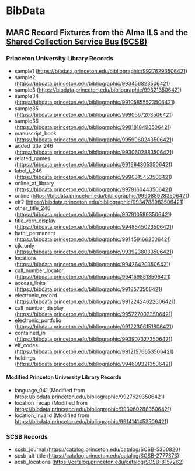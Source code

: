 # BibData

## MARC Record Fixtures from the Alma ILS and the [Shared Collection Service Bus (SCSB)](https://recap.princeton.edu/collections-services/shared-collections/SCSB)

### Princeton University Library Records
* sample1 (https://bibdata.princeton.edu/bibliographic/99276293506421)
* sample2 (https://bibdata.princeton.edu/bibliographic/993456823506421)
* sample3 (https://bibdata.princeton.edu/bibliographic/993213506421)
* sample34 (https://bibdata.princeton.edu/bibliographic/99105855523506421)
* sample35 (https://bibdata.princeton.edu/bibliographic/9990567203506421)
* sample36 (https://bibdata.princeton.edu/bibliographic/9981818493506421)
* manuscript_book (https://bibdata.princeton.edu/bibliographic/9959060243506421)
* added_title_246 (https://bibdata.princeton.edu/bibliographic/9930602883506421)
* related_names (https://bibdata.princeton.edu/bibliographic/9919643053506421)
* label_i_246 (https://bibdata.princeton.edu/bibliographic/9990315453506421)
* online_at_library (https://bibdata.princeton.edu/bibliographic/9979160443506421)
* online (https://bibdata.princeton.edu/bibliographic/9990889283506421)
* elf2 (https://bibdata.princeton.edu/bibliographic/9934788983506421)
* other_title_246 (https://bibdata.princeton.edu/bibliographic/9979105993506421)
* title_vern_display (https://bibdata.princeton.edu/bibliographic/9948545023506421)
* hathi_permanent (https://bibdata.princeton.edu/bibliographic/9914591663506421)
* cjk_only (https://bibdata.princeton.edu/bibliographic/9939238033506421)
* locations (https://bibdata.princeton.edu/bibliographic/994264203506421)
* call_number_locator (https://bibdata.princeton.edu/bibliographic/9941598513506421)
* access_links (https://bibdata.princeton.edu/bibliographic/9918573506421)
* electronic_record (https://bibdata.princeton.edu/bibliographic/99122424622606421)
* call_number_display (https://bibdata.princeton.edu/bibliographic/9957270023506421)
* electronic_portfolio (https://bibdata.princeton.edu/bibliographic/99122306151806421)
* contained_in (https://bibdata.princeton.edu/bibliographic/9939073273506421)
* elf_codes (https://bibdata.princeton.edu/bibliographic/99121576653506421)
* holdings (https://bibdata.princeton.edu/bibliographic/9946093213506421)

#### Modified Princeton University Library Records
* language_041 (Modified from https://bibdata.princeton.edu/bibliographic/99276293506421)
* location_recap (Modified from https://bibdata.princeton.edu/bibliographic/9930602883506421)
* location_invalid (Modified from https://bibdata.princeton.edu/bibliographic/9914141453506421)

### SCSB Records
* scsb_journal (https://catalog.princeton.edu/catalog/SCSB-5360820)
* scsb_alt_title (https://catalog.princeton.edu/catalog/SCSB-2777373)
* scsb_locations (https://catalog.princeton.edu/catalog/SCSB-8157262)
